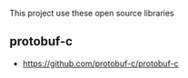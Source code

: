 This project use these open source libraries

## protobuf-c

* https://github.com/protobuf-c/protobuf-c
